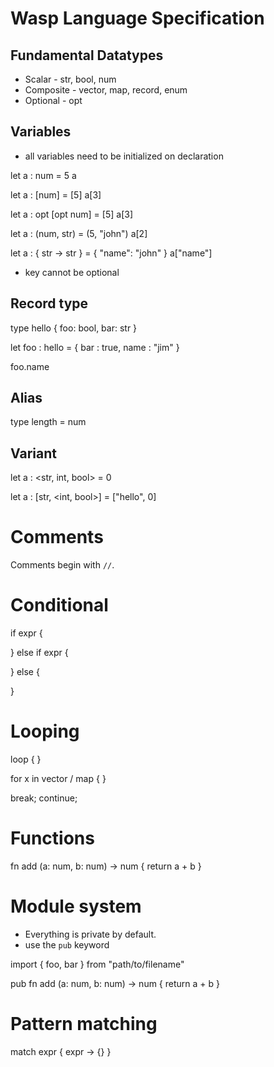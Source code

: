 # Wasp Language Specification

## Fundamental Datatypes

- Scalar - str, bool, num
- Composite - vector, map, record, enum
- Optional - opt

## Variables

- all variables need to be initialized on declaration

let a : num = 5
a

let a : [num] = [5]
a[3]

let a : opt [opt num] = [5]
a[3]

let a : (num, str) = (5, "john")
a[2]

let a : { str -> str } = { "name": "john" }
a["name"]

- key cannot be optional

## Record type

type hello {
	foo: bool,
    bar: str
}

let foo : hello = {
  bar : true,
  name : "jim"
}

foo.name

## Alias

type length = num

## Variant

let a : <str, int, bool> = 0

let a : [str, <int, bool>] = ["hello", 0]

# Comments

Comments begin with `//`.

# Conditional

if expr {

} else if expr {

} else {

}

# Looping

loop { }

for x in vector / map { }

break;
continue;

# Functions

fn add (a: num, b: num) -> num {
	return a + b
}

# Module system

- Everything is private by default.
- use the `pub` keyword

import { foo, bar } from "path/to/filename"

pub fn add (a: num, b: num) -> num {
	return a + b
}
 
 # Pattern matching

 match expr {
    expr -> {}
 }
